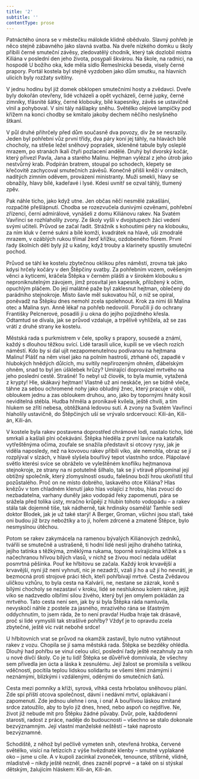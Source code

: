 ```yaml
---
title: '2'
subtitle: ''
contentType: prose
---
```


<section>

Patnáctého února se v městečku málokde klidně obědvalo. Slavný pohřeb je něco stejně zábavného jako slavná svatba. Na dveře nízkého domku u školy přibili černé smuteční závěsy, zledovatělý chodník, který tak dozlobil mistra Kiliána v poslední den jeho života, posypali škvárou. Na škole, na radnici, na hospodě U božího oka, kde měla sídlo Řemeslnická beseda, visely černé prapory. Portál kostela byl stejně vyzdoben jako dům smutku, na hlavních ulicích byly rozžaty svítilny.

V jednu hodinu byl již domek obklopen smutečními hosty a zvědavci. Dveře byly dokořán otevřeny, lidé vcházeli a opět vycházeli, černé jupky, černé zimníky, třásnité šátky, černé klobouky, bílé kapesníky, závěs se ustavičně vlnil a pohyboval. V síni tály nášlapky sněhu. Světélko olejové lampičky pod křížem na konci chodby se kmitalo jakoby dechem něčího neslyšného štkaní.

V půl druhé přihrčely před dům současně dva povozy, div že se nesrazily. Jeden byl pohřební vůz první třídy, dva páry koní jej táhly, na hlavách bílé chocholy, na střeše ležel sněhový poprašek, skleněné tabule byly osleplé mrazem, po stranách lkali čtyři pozlacení andělé. Druhý byl dvorský kočár, který přivezl Pavla, Jana a starého Malinu. Hejtman vylézal z jeho útrob jako nestvůrný krab. Podpírán bratrem, stoupal po schodech, klepety se křečovitě zachycoval smutečních závěsů. Konečně přišli kněží v ornátech, naditých zimním oděvem, provázení ministranty. Muži smekli, hlavy se obnažily, hlavy bílé, kadeřavé i lysé. Kdesi uvnitř se ozval táhlý, tlumený zpěv.

Pak náhle ticho, jako když utne. Jen občas něčí nesmělé zakašlání, rozpačité přešlápnutí. Chodba se rozezvučela dunivými ozvěnami, pohřební zřízenci, černí admirálové, vynášeli z domu Kiliánovu rakev. Na Svatém Vavřinci se rozhlaholily zvony. Ze školy vyšli v dvojstupech žáci vedení svými učiteli. Průvod se začal řadit. Strážník s kohoutími péry na klobouku, za ním kluk v černé sukni a bílé komži, kvadrátek na hlavě, uši zmodralé mrazem, v ozáblých rukou třímal žerď křížku, ozdobeného flórem. První řady školních dětí byly již u kašny, když trouby a klarinety spustily smuteční pochod.

Průvod se táhl ke kostelu zbytečnou oklikou přes náměstí, zrovna tak jako kdysi hrčely kočáry v den Štěpčiny svatby. Za pohřebním vozem, ověšeným věnci a kyticemi, kráčela Štěpka v černém plášti a v širokém klobouku s neproniknutelným závojem, jímž prosvítal jen kapesník, přiložený k očím, opuchlým pláčem. Do její malátné paže byl zaklesnut hejtman, oblečený do parádního stejnokroje. Místo šavle měl sukovatou hůl, o niž se opíral, poněvadž na Štěpku dnes nemohl zcela spolehnout. Krok za nimi šli Malina otec a Malina syn. Anně lékař na pohřeb nedovolil. Poručili ji do ochrany Františky Pelcnerové, posadili ji u okna do jejího pojízdného křesla. Odtamtud se dívala, jak se průvod vzdaluje, a trpělivě vyhlížela, až se zas vrátí z druhé strany ke kostelu.

Městská rada s purkmistrem v čele, spolky s prapory, sousedé a známí, každý s dlouhou těžkou svící. Lidé tarasili ulice, kupili se ve všech rozích náměstí. Kdo by si dal ujít nezapomenutelnou podívanou na hejtmana Malinu! Plášť na něm visel jako na polním hastroši, ztrhané oči, zapadlé v hlubokých hnědých důlcích, mu svítily nepřirozeným ohněm, ďábelským ohněm, snad to byl jen úšklebek hrůzy? Umírající doprovázel mrtvého na jeho poslední cestě. Strašné! To nebyl už člověk, to byla mumie, vytažená z krypty! Hle, skákavý hejtman! Vlastně už ani neskáče, jen se bídně vleče, táhne za sebou ochromené nohy jako obludný žnec, který pracuje v obilí, obloukem jednu a zas obloukem druhou, ano, jako by topornými hnáty kosil neviditelná stébla. Hudba hřměla a pronikavě kvílela, ještě chvíli, a tím hlukem se zřítí nebesa, obtěžkaná ledovou sutí. A zvony na Svatém Vavřinci hlaholily ustavičně, do Štěpčiných uší se vrývalo srdcervoucí: Kili-án, Kili-án, Kili-án.

V kostele byla rakev postavena doprostřed chrámové lodi, nastalo ticho, lidé smrkali a kašlali plni očekávání. Štěpka hleděla z první lavice na katafalk vytřeštěnýma očima, zoufale se snažila představit si otcovy rysy, jak je viděla naposledy, než na kovovou rakev přibili víko, ale nemohla, obraz se jí rozplýval v slzách, v hlavě slyšela bouřlivý tepot vlastního srdce. Plápolavé světlo kterési svíce se obráželo ve vyleštěném knoflíku hejtmanova stejnokroje, ze strany na ni potutelně šilhalo, tak se jí vtíravě připomínal její obtížný společník, který zlomyslností osudu, falešnou boží hrou ukořistil titul pozůstalého. Proč on ne místo dobrého, laskavého otce Kiliána? Hlas knězův v tom chladném klenutí jako hlas volající z hrobu, hlas zvoucí do nezbadatelna, varhany duněly jako vodopád řeky zapomenutí, pára se srážela před tolika ústy, mračno krůpějí z hlubin tohoto vodopádu – a rakev stála tak dojemně tiše, tak nádherně, tak hrdinsky osamělá! Tamhle sedí doktor Blodek, jak je už také starý! A Berger, Groman, všichni jsou staří, také oni budou již brzy nebožtíky a to jí, hořem zdrcené a zmatené Štěpce, bylo nesmyslnou útěchou.

Potom se rakev zakymácela na ramenou bývalých Kiliánových zedníků, tvářili se smutečně a ustrašeně, ti hodní lidé nesli jejího drahého tatínka, jejího tatínka s těžkýma, změklýma rukama, toporně svírajícíma křížek a s načechranou hřívou bílých vlasů, v nichž se živou mocí nedala udělat posmrtná pěšinka. Pouť ke hřbitovu se začala. Každý krok krvavější a krvavější, nyní již není vyhnutí, nic je nezadrží, vzali jí ho a už jí ho nevrátí, je bezmocná proti strojové práci těch, kteří pohřbívají mrtvé. Cesta Zvědavou uličkou vzhůru, to byla cesta na Kalvárii, ne, nestane se zázrak, koně s bílými chocholy se nezastaví v kroku, lidé se neshluknou kolem rakve, jejíž víko se nadzvedlo olbřímí silou živého, který byl jen omylem pokládán za mrtvého. Tato cesta není sen, jak by si byla Štěpka ráda namluvila, nevyskočí náhle z postele za jasného, mrazivého rána se šťastným oddychnutím, to jsem ráda, že to není pravda! Hudba hraje tak drásavě, proč si lidé vymyslili tak strašlivé pohřby? Vždyť je to opravdu zcela zbytečné, ještě víc rvát nebohé srdce!

U hřbitovních vrat se průvod na okamžik zastavil, bylo nutno vytáhnout rakev z vozu. Chopila se jí sama městská rada. Štěpka se bezděky ohlédla. Dlouhý had pohřbu se vinul celou ulicí, poslední řady ještě nezahnuly za roh u nové dívčí školy. Co je tu lidí! Štěpka se důvěřivě domnívala, že všechny sem přivedla jen úcta a láska k zesnulému. Její žalost se promísila s velikou vděčností, pocítila teplou lidskou solidaritu se všemi těmi známými i neznámými, blízkými i vzdálenými, oděnými do smutečních šatů.

Cesta mezi pomníky a kříži, syrová, vlhká cesta hrbolatou sněhovou plání. Zde spí příští otcova společnost, dávní i nedávní mrtví, oplakávaní i zapomenutí. Zde jednou ulehne i ona, i ona! A bouřlivou láskou zmítané srdce zatoužilo, aby to bylo již dnes, hned, nebo aspoň co nejdříve. Ne, život již nebude mít pro Štěpku žádné půvaby. Dvůr, pole, každodenní starosti, radost z práce, naděje do budoucnosti – všechno se stalo dokonale bezvýznamným. Její vlastní manželské neštěstí – také naprosto bezvýznamné.

Schodiště, z něhož byl pečlivě vymeten sníh, otevřená hrobka, červené světélko, visící na řetízcích z výše hvězdnaté klenby – smutné vyplakané oko – jsme u cíle. A v kupoli zacinkal zvoneček, tenounce, stříbrně, vlídně, mladistvě – nikdy ještě nezněl, dnes zazněl poprvé – a také on si stýskal dětským, žalujícím hláskem: Kili-án, Kili-án.

</section>
